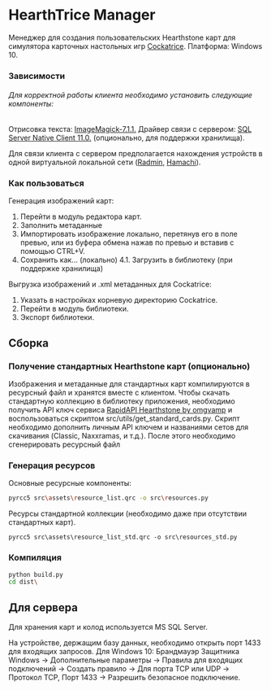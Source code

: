 # HearthTrice Manager
Менеджер для создания пользовательских Hearthstone карт для симулятора карточных настольных игр [Cockatrice](https://cockatrice.github.io/).
Платформа: Windows 10.

### Зависимости
###### Для корректной работы клиента необходимо установить следующие компоненты:
Отрисовка текста: [ImageMagick-7.1.1.](Dependencies/ImageMagick-7.1.1-27-Q16-HDRI-x64-dll.exe)
Драйвер связи с сервером: [SQL Server Native Client 11.0.](Dependencies/sqlncli.msi)  (опционально, для поддержки хранилища).


Для связи клиента с сервером предполагается нахождения устройств в одной виртуальной локальной сети ([Radmin](https://www.radmin-vpn.com/), [Hamachi](https://vpn.net/)).

### Как пользоваться
Генерация изображений карт:
1. Перейти в модуль редактора карт.
2. Заполнить метаданные
3. Импортировать изображение локально, перетянув его в поле превью, или из буфера обмена нажав по превью и вставив с помощью CTRL+V.
4. Сохранить как... (локально)
4.1. Загрузить в библиотеку (при поддержке хранилища)

Выгрузка изображений и .xml метаданных для Cockatrice:
1. Указать в настройках корневую директорию Cockatrice.
2. Перейти в модуль библиотеки.
3. Экспорт библиотеки.

## Сборка
### Получение стандартных Hearthstone карт (опционально)
Изображения и метаданные для стандартных карт компилируются в ресурсный файл и хранятся вместе с клиентом. Чтобы скачать стандартную коллекцию в библиотеку приложения, необходимо получить API ключ сервиса [RapidAPI Hearthstone by omgvamp](https://rapidapi.com/omgvamp/api/hearthstone) и воспользоваться скриптом src/utils/get_standard_cards.py.
Скрипт необходимо дополнить личным API ключем и названиями сетов для скачивания (Classic, Naxxramas, и т.д.). После этого необходимо сгенерировать ресурсный файл
### Генерация ресурсов

Основные ресурсные компоненты: 
```sh 
pyrcc5 src\assets\resource_list.qrc -o src\resources.py
```
Ресурсы стандартной коллекции (необходимо даже при отсутствии стандартных карт).
```
pyrcc5 src\assets\resource_list_std.qrc -o src\resources_std.py
```

### Компиляция 
```sh
python build.py
cd dist\
```

## Для сервера
Для хранения карт и колод используется MS SQL Server. 

На устройстве, держащим базу данных, необходимо открыть порт 1433 для входящих запросов. 
Для Windows 10:
Брандмауэр Защитника Windows -> Дополнительные параметры -> Правила для входящих подключений -> Создать правило -> Для порта TCP или UDP -> Протокол TCP, Порт 1433 -> Разрешить безопасное подключение.